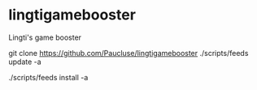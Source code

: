 # lingtigamebooster
Lingti's game booster


git clone https://github.com/Paucluse/lingtigamebooster
./scripts/feeds update -a

./scripts/feeds install -a

